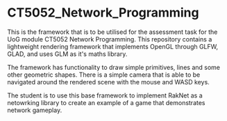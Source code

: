 # CT5052_Network_Programming

This is the framework that is to be utilised for the assessment task for the UoG module CT5052 Network Programming. This repository contains a lightweight rendering framework that implements OpenGL through GLFW, GLAD, and uses GLM as it's maths library.

The framework has functionality to draw simple primitives, lines and some other geometric shapes. There is a simple camera that is able to be navigated around the rendered scene with the mouse and WASD keys.

The student is to use this base framework to implement RakNet as a netowrking library to create an example of a game that demonstrates network gameplay.
